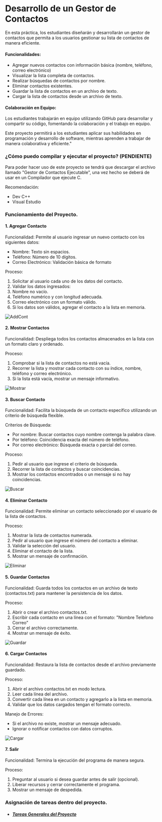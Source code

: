 # Desarrollo de un Gestor de Contactos
En esta práctica, los estudiantes diseñarán y desarrollarán un gestor de contactos que permita a los usuarios gestionar su lista de contactos de manera eficiente.
#### Funcionalidades:

- Agregar nuevos contactos con información básica (nombre, teléfono, correo electrónico)
- Visualizar la lista completa de contactos.
- Realizar búsquedas de contactos por nombre.
- Eliminar contactos existentes.
- Guardar la lista de contactos en un archivo de texto.
- Cargar la lista de contactos desde un archivo de texto.

#### Colaboración en Equipo:

Los estudiantes trabajarán en equipo utilizando GitHub para desarrollar y compartir su código, fomentando la colaboración y el trabajo en equipo.

Este proyecto permitirá a los estudiantes aplicar sus habilidades en programación y desarrollo de software, mientras aprenden a trabajar de manera colaborativa y eficiente."


### ¿Cómo puedo compilar y ejecutar el proyecto? (PENDIENTE)
Para poder hacer uso de este proyecto se tendrá que descargar el archivo llamado "Gestor de Contactos Ejecutable", una vez hecho se deberá de usar en un Compilador que ejecute C. 

Recomendación:  
- Dev C++
- Visual Estudio


### Funcionamiento del Proyecto.
#### 1. Agregar Contacto
Funcionalidad:
Permite al usuario ingresar un nuevo contacto con los siguientes datos:

- Nombre: Texto sin espacios.
- Teléfono: Número de 10 dígitos.
- Correo Electrónico: Validación básica de formato

Proceso:
1. Solicitar al usuario cada uno de los datos del contacto.
2. Validar los datos ingresados:
3. Nombre no vacío.
4. Teléfono numérico y con longitud adecuada.
5. Correo electrónico con un formato válido.
6. Si los datos son válidos, agregar el contacto a la lista en memoria.

![AddCont](https://github.com/user-attachments/assets/6b51e990-3c9a-46c8-9473-88daf1d69208)

#### 2. Mostrar Contactos
Funcionalidad:
Despliega todos los contactos almacenados en la lista con un formato claro y ordenado.

Proceso:
1. Comprobar si la lista de contactos no está vacía.
2. Recorrer la lista y mostrar cada contacto con su índice, nombre, teléfono y correo electrónico.
3. Si la lista está vacía, mostrar un mensaje informativo.

![Mostrar](https://github.com/user-attachments/assets/0a1e106a-5042-4a92-a59c-9b413d3a9d9a)


#### 3. Buscar Contacto
Funcionalidad:
Facilita la búsqueda de un contacto específico utilizando un criterio de búsqueda flexible.

Criterios de Búsqueda:
- Por nombre: Buscar contactos cuyo nombre contenga la palabra clave.
- Por teléfono: Coincidencia exacta del número de teléfono.
- Por correo electrónico: Búsqueda exacta o parcial del correo.

Proceso:
1. Pedir al usuario que ingrese el criterio de búsqueda.
2. Recorrer la lista de contactos y buscar coincidencias.
3. Mostrar los contactos encontrados o un mensaje si no hay coincidencias.

![Buscar](https://github.com/user-attachments/assets/2e2258d8-7e9a-47e9-816f-a46f72549bd4)


#### 4. Eliminar Contacto
Funcionalidad:
Permite eliminar un contacto seleccionado por el usuario de la lista de contactos.

Proceso:
1. Mostrar la lista de contactos numerada.
2. Pedir al usuario que ingrese el número del contacto a eliminar.
3. Validar la selección del usuario.
4. Eliminar el contacto de la lista.
5. Mostrar un mensaje de confirmación.

![Eliminar](https://github.com/user-attachments/assets/4bdb37d8-8130-41aa-9b0d-d39deb8a1777)


#### 5. Guardar Contactos
Funcionalidad:
Guarda todos los contactos en un archivo de texto (contactos.txt) para mantener la persistencia de los datos.

Proceso:
1. Abrir o crear el archivo contactos.txt.
2. Escribir cada contacto en una línea con el formato:
   "Nombre Telefono Correo"
3. Cerrar el archivo correctamente.
4. Mostrar un mensaje de éxito.

![Guardar](https://github.com/user-attachments/assets/8e2e32f2-85a4-40e4-b7ae-0e204c4f8d23)


#### 6. Cargar Contactos
Funcionalidad:
Restaura la lista de contactos desde el archivo previamente guardado.

Proceso:
1. Abrir el archivo contactos.txt en modo lectura.
2. Leer cada línea del archivo.
3. Convertir cada línea en un contacto y agregarlo a la lista en memoria.
4. Validar que los datos cargados tengan el formato correcto.

Manejo de Errores:
- Si el archivo no existe, mostrar un mensaje adecuado.
- Ignorar o notificar contactos con datos corruptos.

![Cargar](https://github.com/user-attachments/assets/e03cf89e-e0b7-481e-8b14-6fa2daa1e1a2)


#### 7. Salir
Funcionalidad:
Termina la ejecución del programa de manera segura.

Proceso:
1. Preguntar al usuario si desea guardar antes de salir (opcional).
2. Liberar recursos y cerrar correctamente el programa.
3. Mostrar un mensaje de despedida.


### Asignación de tareas dentro del proyecto.
- ##### [Tareas Generales del Proyecto](https://planner.cloud.microsoft/f94bf4d9-8097-4794-adf6-a5466ca28563/Home/PlanViews/0MGcMwpssEaHDXUrJEsSKWQAC--D?Type=PlanLink&Channel=Link&CreatedTime=638761441005440000 "Tareas Generales del Proyecto")

